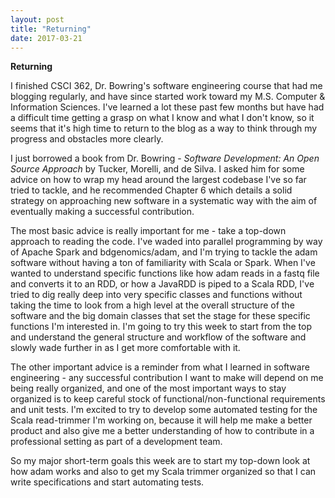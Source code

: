 ```yaml
---
layout: post
title: "Returning"
date: 2017-03-21
---
```

<b>Returning</b>

I finished CSCI 362, Dr. Bowring's software engineering course that had me blogging regularly, and have since started work toward my M.S. Computer & Information Sciences. I've learned a lot these past few months but have had a difficult time getting a grasp on what I know and what I don't know, so it seems that it's high time to return to the blog as a way to think through my progress and obstacles more clearly.

I just borrowed a book from Dr. Bowring - <i>Software Development: An Open Source Approach</i> by Tucker, Morelli, and de Silva. I asked him for some advice on how to wrap my head around the largest codebase I've so far tried to tackle, and he recommended Chapter 6 which details a solid strategy on approaching new software in a systematic way with the aim of eventually making a successful contribution.

The most basic advice is really important for me - take a top-down approach to reading the code. I've waded into parallel programming by way of Apache Spark and bdgenomics/adam, and I'm trying to tackle the adam software without having a ton of familiarity with Scala or Spark. When I've wanted to understand specific functions like how adam reads in a fastq file and converts it to an RDD, or how a JavaRDD is piped to a Scala RDD, I've tried to dig really deep into very specific classes and functions without taking the time to look from a high level at the overall structure of the software and the big domain classes that set the stage for these specific functions I'm interested in. I'm going to try this week to start from the top and understand the general structure and workflow of the software and slowly wade further in as I get more comfortable with it.

The other important advice is a reminder from what I learned in software engineering - any successful contribution I want to make will depend on me being really organized, and one of the most important ways to stay organized is to keep careful stock of functional/non-functional requirements and unit tests. I'm excited to try to develop some automated testing for the Scala read-trimmer I'm working on, because it will help me make a better product and also give me a better understanding of how to contribute in a professional setting as part of a development team.

So my major short-term goals this week are to start my top-down look at how adam works and also to get my Scala trimmer organized so that I can write specifications and start automating tests.
